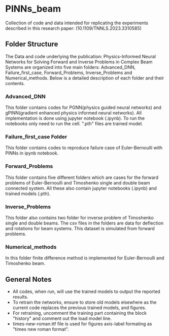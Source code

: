 # PINNs_beam
Collection of code and data intended for replicating the experiments described in this research paper: (10.1109/TNNLS.2023.3310585)

## Folder Structure

The Data and code underlying the publication: Physics-Informed Neural Networks for Solving Forward and Inverse Problems in Complex Beam Systems are organized into five main folders: Advanced_DNN, Failure_first_case, Forward_Problems, Inverse_Problems and Numerical_methods. Below is a detailed description of each folder and their contents.

### Advanced_DNN

This folder contains codes for PGNN(physics guided neural networks) and gPINN(gradient enhanced physics informed neural networks). All implementation is done using jupyter notebook (.ipynb). To run the notebooks only need to run the cell. ".pth" files are trained model.

### Failure_first_case Folder

This folder contains codes to reproduce failure case of Euler-Bernoulli with PINNs in ipynb notebook.

### Forward_Problems

This folder contains five different folders which are cases for the forward problems of Euler-Bernoulli and Timoshenko single and double beam connected system. All these also contain jupyter notebooks (.ipynb) and trained models (.pth).

### Inverse_Problems
 
This folder also contains two folder for inverse problem of Timoshenko single and double beams. The csv files in the folders are data for deflection and rotations for beam systems. This dataset is simulated from forward problems. 

### Numerical_methods

In this folder finite difference method is implemented for Euler-Bernoulli and Timoshenko beam. 



## General Notes

- All codes, when run, will use the trained models to output the reported results.
- To retrain the networks, ensure to store old models elsewhere as the current code replaces the previous trained models, and figures.
- For retraining, uncomment the training part containing the block "history" and comment out the load model line.
- times-new-roman.ttf file is used for figures axis-label formating as "times new roman format".
